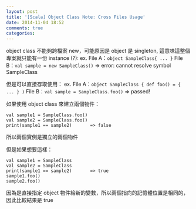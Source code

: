 ```yaml
---
layout: post
title: '[Scala] Object Class Note: Cross Files Usage'
date: 2014-11-04 18:52
comments: true
categories: 
---
```

object class 不能夠跨檔案 new，可能原因是 object 是 singleton, 這意味這整個專案就只能有一份 instance (?):
ex. 
	File A：`object SampleClass{ ... }`
  File B：`val sample = new SampleClass()`	=> error: cannot resolve symbol SampleClass
 <!--more-->
但是可以直接存取使用：
ex.
	File A：`object SampleClass { def foo() = { ... } )`
  File B：`val sample = SampleClass.foo()`	=> passed!

如果使用 object class 來建立兩個物件：
```
val sample1 = SampleClass.foo()
val sample2 = SampleClass.foo()
print(sample1 == sample2)		=> false
```
所以兩個實例是獨立的兩個物件

但是如果想要這樣：
```
val sample1 = SampleClass
val sample2 = SampleClass
print(sample1 == sample2)		=> true
sample1.foo()
sample2.foo()
```
因為是直接指定 object 物件給新的變數，所以兩個指向的記憶體位置是相同的，因此比較結果是 true